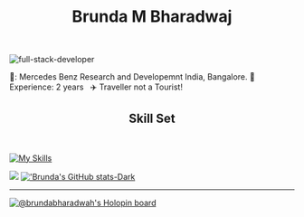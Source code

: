 <h1 align="center"> Brunda M Bharadwaj</h1>
<br/>

![full-stack-developer](https://user-images.githubusercontent.com/49773125/220838479-cab23133-d761-4ba9-aa88-4b1e751a1ab4.jpg)


💼: Mercedes Benz Research and Developemnt India, Bangalore.&nbsp;🔴 Experience: 2 years &nbsp; :airplane: Traveller not a Tourist! &nbsp;
<h2 align="center">Skill Set</h2><br/>

 [![My Skills](https://skillicons.dev/icons?i=java,spring,maven,kafka,postgres,mongodb,html,css,react,materialui,bootstrap,docker,kubernetes,azure&perline=15)](https://skillicons.dev) 

![](https://leetcard.jacoblin.cool/brundabharadwaj?theme=dark)&nbsp;[!['Brunda's GitHub stats-Dark](https://github-readme-stats.vercel.app/api?username=brundabharadwaj&show_icons=true&theme=dark#gh-dark-mode-only)](https://github.com/brundabharadwaj/github-readme-stats#gh-dark-mode-only)

  
  
  
  
  
  
  
  
****
[![@brundabharadwah's Holopin board](https://holopin.io/api/user/board?user=brundabharadwah)](https://holopin.io/@brundabharadwah)



<!--
**brundabharadwaj/brundabharadwaj** is a ✨ _special_ ✨ repository because its `README.md` (this file) appears on your GitHub profile.

Here are some ideas to get you started:

- 🔭 I’m currently working on ...
- 🌱 I’m currently learning ...
- 👯 I’m looking to collaborate on ...
- 🤔 I’m looking for help with ...
- 💬 Ask me about ...
- 📫 How to reach me: ...
- 😄 Pronouns: ...
- ⚡ Fun fact: ...
-->
